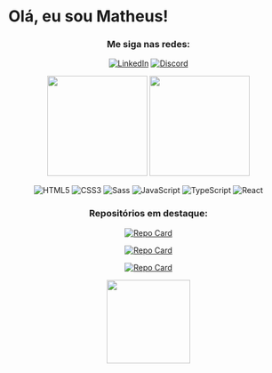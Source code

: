 # Olá, eu sou Matheus!

<div style="text-align: center;">

### Me siga nas redes:
[![LinkedIn](https://img.shields.io/badge/LinkedIn-000?style=for-the-badge&logo=linkedin&logoColor=0E76A8)](https://www.linkedin.com/in/matheus-pino/)
[![Discord](https://img.shields.io/badge/Discord-000?style=for-the-badge&logo=discord)](https://www.discord.com/in/matheuspino/)
</div>

<div style="text-align: center;">

<img height="180px" src="https://github-readme-stats-sigma-five.vercel.app/api?username=MatheusPino&theme=transparent&bg_color=000&border_color=FF00FF&show_icons=true&icon_color=FF00FF&title_color=FF7700&text_color=FFF"/>   <img height="180px" src="https://github-readme-stats-git-masterrstaa-rickstaa.vercel.app/api/top-langs/?username=MatheusPino&layout=compact&bg_color=000&border_color=FFFFFF&title_color=FF7700&text_color=FFF"/>

![HTML5](https://img.shields.io/badge/HTML5-000?style=for-the-badge&logo=html5)
![CSS3](https://img.shields.io/badge/CSS3-000?style=for-the-badge&logo=css3&logoColor=264CE4)
![Sass](https://img.shields.io/badge/Sass-000?style=for-the-badge&logo=sass)
![JavaScript](https://img.shields.io/badge/JavaScript-000?style=for-the-badge&logo=javascript)
![TypeScript](https://img.shields.io/badge/TypeScript-000?style=for-the-badge&logo=typescript)
![React](https://img.shields.io/badge/React-000?style=for-the-badge&logo=react)
</div>

<div style="text-align: center;">

### Repositórios em destaque:

[![Repo Card](https://github-readme-stats-sigma-five.vercel.app/api/pin/?username=MatheusPino&repo=registro-de-negociacoes&bg_color=000&border_color=FF00FF&show_icons=true&icon_color=FF00FF&title_color=FF7700&text_color=FFF)](https://github.com/MatheusPino/registro-de-negociacoes)

[![Repo Card](https://github-readme-stats-sigma-five.vercel.app/api/pin/?username=MatheusPino&repo=desafio-final-mod1-ada&bg_color=000&border_color=FF00FF&show_icons=true&icon_color=FF00FF&title_color=FF7700&text_color=FFF)](https://github.com/MatheusPino/desafio-final-mod1-ada)

[![Repo Card](https://github-readme-stats-sigma-five.vercel.app/api/pin/?username=MatheusPino&repo=jogo_alvo&bg_color=000&border_color=FF00FF&show_icons=true&icon_color=FF00FF&title_color=FF7700&text_color=FFF)](https://github.com/MatheusPino/jogo_alvo)



<img height="150px" src="https://www.icegif.com/wp-content/uploads/2022/12/icegif-1698.gif" />
</div>




